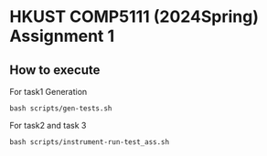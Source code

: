 # HKUST COMP5111 (2024Spring) Assignment 1

## How to execute
For task1 Generation
```shell
bash scripts/gen-tests.sh
```

For task2 and task 3
```shell
bash scripts/instrument-run-test_ass.sh
```